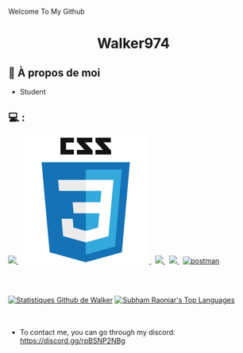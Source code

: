 Welcome To My Github

<h1 align="center">Walker974</h1>


## 💼 À propos de moi

- Student

## 💻 :

<p align="left"> 
    <a style="padding-right:8px;" href="https://www.mysql.com/" target="_blank"> <img src="https://img.icons8.com/fluent/50/000000/mysql-logo.png"/> </a>
    <a style="padding-right:8px;" href="https://www.javascript.com" target="_blank"> <img src="https://raw.githubusercontent.com/devicons/devicon/master/icons/css3/css3-original-wordmark.svg"/> </a>
    <a style="padding-right:8px;" href="https://git-scm.com/" target="_blank"> <img src="https://img.icons8.com/color/48/000000/git.png"/> </a>
    <a style="padding-right:8px;" href="https://www.python.org/" target="_blank"> <img src="https://github.com/FortAwesome/Font-Awesome/blob/6.x/svgs/brands/python.svg"/> </a>
    <a style="padding-right:8px;" href="https://www.lua.org" target="_blank"> <img src="https://th.bing.com/th/id/R.fffb2b9b83c92ed6797c11b50b42c2b6?rik=fX4Dj7nEx8fzLg&riu=http%3a%2f%2f48pedia.org%2fimages%2fthumb%2f8%2f8e%2fLua-logo.svg%2f1200px-Lua-logo.svg.png&ehk=F7nHO1i%2fU%2bmVnn7ADsqrTOWi3%2ftc5bBYw56p5o29crI%3d&risl=&pid=ImgRaw&r=0" alt="postman" width="45" height="45"/> </a>
</p>

<p align="center">
    <a href="https://github.com/SubhamRaoniar28/github-readme-streak-stats">
        <img title="🔥 Obtenez des statistiques de séquences pour votre profil sur git.io/streak-stats" alt="" src="https://github-readme-streak-stats.herokuapp.com/?user=Walker974&theme=black-ice&hide_border=true&stroke=0000&background=060A0CD0"/>
    </a>
</p>

  <br/>
    <a href="https://github.com/Walker974/github-readme-stats"><img alt="Statistiques Github de Walker" src="https://github-readme-stats.vercel.app/api?username=Walker974&show_icons=true&count_private=true&theme=react&hide_border=true&bg_color=0D1117" /></a>
  <a href="https://github.com/Walker974/github-readme-stats"><img alt="Subham Raoniar's Top Languages" src="https://github-readme-stats.vercel.app/api/top-langs/?username=Walker974&langs_count=8&count_private=true&layout=compact&theme=react&hide_border=true&bg_color=0D1117" /></a>
  <br/>

<br/>
<br/>

 
</p>

- To contact me, you can go through my discord: https://discord.gg/rpBSNP2NBg
